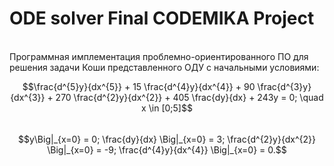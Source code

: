 # ODE solver Final CODEMIKA Project
<br>
Программная имплементация проблемно-ориентированного ПО для решения
задачи Коши представленного ОДУ с начальными условиями:

$$\frac{d^{5}y}{dx^{5}} + 15 \frac{d^{4}y}{dx^{4}} + 90 \frac{d^{3}y}{dx^{3}} + 270 \frac{d^{2}y}{dx^{2}} +
405 \frac{dy}{dx} + 243y = 0; \quad x \in [0;5]$$
<br>
$$y\Big|_{x=0} = 0; \frac{dy}{dx} \Big|_{x=0}  = 3; \frac{d^{2}y}{dx^{2}} \Big|_{x=0}  = -9; \frac{d^{4}y}{dx^{4}} \Big|_{x=0}  = 0.$$





